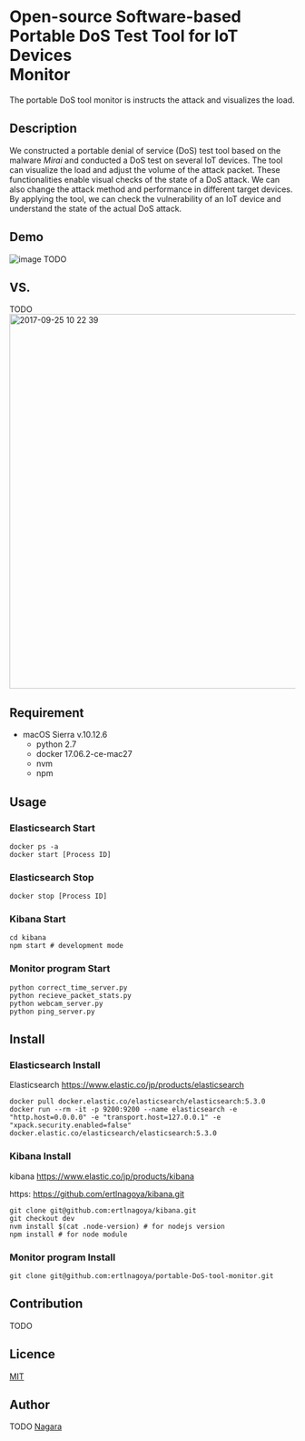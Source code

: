 Open-source Software-based Portable DoS Test Tool for IoT Devices    
Monitor
====
The portable DoS tool monitor is instructs the attack and visualizes the load.    
## Description
We constructed a portable denial of service (DoS) test tool based on the malware *Mirai* and conducted a DoS test on several IoT devices. 
The tool can visualize the load and adjust the volume of the attack packet. 
These functionalities enable visual checks of the state of a DoS attack. 
We can also change the attack method and performance in different target devices. 
By applying the tool, we can check the vulnerability of an IoT device and understand the state of the actual DoS attack. 
## Demo
![image](https://user-images.githubusercontent.com/26764885/30792330-5ac7b3a0-a1f4-11e7-85fa-6db92e2ff4c1.png)
TODO
## VS. 
TODO    
<img width="659" alt="2017-09-25 10 22 39" src="https://user-images.githubusercontent.com/26764885/30792602-a87c3b32-a1f6-11e7-8560-b4e1e6c65385.png">
## Requirement
- macOS Sierra v.10.12.6
     - python 2.7
     - docker 17.06.2-ce-mac27
     - nvm
     - npm    
## Usage
### Elasticsearch Start
```
docker ps -a   
docker start [Process ID]  
``` 
### Elasticsearch Stop    
```    
docker stop [Process ID]    
``` 
### Kibana Start
```   
cd kibana
npm start # development mode  
```
### Monitor program Start    
```
python correct_time_server.py    
python recieve_packet_stats.py    
python webcam_server.py 
python ping_server.py
```
## Install    
### Elasticsearch Install 
Elasticsearch https://www.elastic.co/jp/products/elasticsearch
```
docker pull docker.elastic.co/elasticsearch/elasticsearch:5.3.0   
docker run --rm -it -p 9200:9200 --name elasticsearch -e "http.host=0.0.0.0" -e "transport.host=127.0.0.1" -e    "xpack.security.enabled=false" docker.elastic.co/elasticsearch/elasticsearch:5.3.0   
```

### Kibana Install 
kibana https://www.elastic.co/jp/products/kibana    
     
https: https://github.com/ertlnagoya/kibana.git   
```
git clone git@github.com:ertlnagoya/kibana.git    
git checkout dev    
nvm install $(cat .node-version) # for nodejs version  
npm install # for node module 
```
### Monitor program Install
```
git clone git@github.com:ertlnagoya/portable-DoS-tool-monitor.git
```
## Contribution
TODO
## Licence
[MIT](https://github.com/ertlnagoya/portable-DoS-tool-monitor/blob/master/LICENSE)
## Author
TODO
[Nagara](https://github.com/KeigoNagara)
